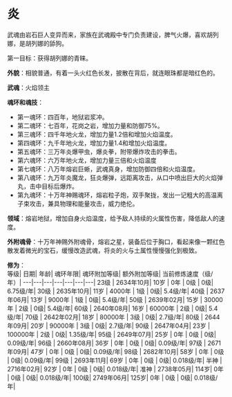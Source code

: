 # 炎

武魂由岩石巨人变异而来，家族在武魂殿中专门负责建设，脾气火爆，喜欢胡列娜，是胡列娜的舔狗。

第一目标：获得胡列娜的青睐。

**外貌**：相貌普通，有着一头火红色长发，披散在背后，就连眼珠都是暗红色的。

**武魂**：火焰领主

**魂环和魂技**：
* 第一魂环：四百年，地狱岩浆冲。
* 第二魂环：七百年，花岗之岩，增加力量和防御75%。
* 第三魂环：四千年地火龙，增加力量1.2倍和增加火焰温度。
* 第四魂环：九千年地火龙，增加力量1.4和增加火焰温度。
* 第五魂环：三万年炎爆甲虫，爆炎拳，附带爆炸攻击的拳击。
* 第六魂环：六万年地火龙，增加力量三倍和火焰温度
* 第七魂环：八万年熔岩巨蜥，武魂真身，增加防御四倍和火焰温度。
* 第八魂环：九万年炎魔龙，狂炎爆弹，远距离攻击，从口中喷出巨大的火焰弹丸，击中目标后爆炸。
* 第九魂环：十万年神赐魂环，熔岩粒子炮，双手聚拢，发出一记粗大的高温离子束攻击，兼具物理和能量攻击，威力绝伦。

**领域**：熔岩地狱，增加自身火焰温度，给予敌人持续的火属性伤害，降低敌人的速度。

**外附魂骨**：十万年神赐外附魂骨，熔岩之星，装备后位于胸口，看起来像一颗红色散发着微光的宝石，缓慢改造武魂，将炎的火与土属性慢慢强化到极致。

**修为**：<br>
等级|	日期|	年龄|	魂环年限|	魂环附加等级|	额外附加等级|	当前修炼速度（级/年）|
---|---|---|---|---|---|---|
23级 |	2634年10月|	10岁 |	0年      |	0级 |	0级|	6.75级/年|
30级 |	2635年10月|	11岁 |	4000年   |	1级 |	0级|	5.4级/年|
40级 |	2637年06月|	13岁 |	9000年   |	1级 |	0级|	5.4级/年|
50级 |	2639年02月|	15岁 |	30000年  |	2级 |	0级|	5.4级/年|
60级 |	2640年08月|	16岁 |	60000年  |	2级 |	0级|	5.4级/年|
70级 |	2642年02月|	18岁 |	80000年  |	3级 |	0级|	2.7级/年|
80级 |	2644年09月|	20岁 |	90000年  |	3级 |	0级|	2.7级/年|
90级 |	2647年04月|	23岁 |	100000年 |	2级 |	0级|	1.35级/年|
95级 |	2649年07月|	25岁 |	0年      |	0级 |	0级|	0.09级/年|
96级 |	2660年08月|	36岁 |	0年      |	0级 |	0级|	0.09级/年|
97级 |	2671年09月|	47岁 |	0年      |	0级 |	0级|	0.09级/年|
98级 |	2682年10月|	58岁 |	0年      |	0级 |	0级|	0.09级/年|
99级 |	2693年11月|	69岁 |	0年      |	0级 |	0级|	0.018级/年|
半神 |	2716年02月|	92岁 |	0年      |	0级 |	0级|	0.018级/年|
准神 |	2738年05月|	114岁|	0年      |	0级 |	0级|	0.018级/年|
100级|	2749年06月|	125岁|	0年      |	0级 |	0级|	0.018级/年|
